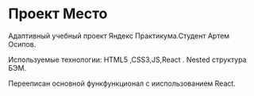 # Проект  Место

Адаптивный учебный проект Яндекс Практикума.Студент Артем Осипов.

Используемые технологии: HTML5 ,CSS3,JS,React . Nested структура БЭМ.

Перееписан основной функфункционал с ииспользованием React.
